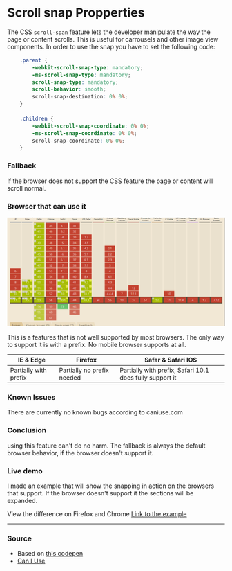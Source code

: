 # Scroll snap Propperties

The CSS `scroll-span` feature lets the developer manipulate the way the page or content scrolls. This is useful for carrousels and other image view components.
In order to use the snap you have to set the following code:

```CSS
    .parent {
        -webkit-scroll-snap-type: mandatory;
        -ms-scroll-snap-type: mandatory;
        scroll-snap-type: mandatory;
        scroll-behavior: smooth;
        scroll-snap-destination: 0% 0%;
    }

    .children {
        -webkit-scroll-snap-coordinate: 0% 0%;
        -ms-scroll-snap-coordinate: 0% 0%;
        scroll-snap-coordinate: 0% 0%;
    }
```
### Fallback
If the browser does not support the CSS feature the page or content will scroll normal.

### Browser that can use it
![support](support.png)

This is a features that is not well supported by most browsers. The only way to support it is with a prefix. No mobile browser supports  at all.

| IE & Edge             | Firefox                   | Safar & Safari IOS |
|-----------------------|---------------------------|--------------------|
|Partially with prefix  |Partially no prefix needed |Partially with prefix, Safari 10.1 does fully support it |

### Known Issues
There are currently no known bugs according to caniuse.com

### Conclusion
using this feature can't do no harm. The fallback is always the default browser behavior, if the browser doesn't support it.

### Live demo
I made an example that will show the snapping in action on the browsers that support. If the browser doesn't support it the sections will be expanded.

View the difference on Firefox and Chrome
[Link to the example](https://eltongonc.github.io/browser-technology/feature_detection/scroll-snap)

***
### Source
- Based on [this codepen](https://codepen.io/SitePoint/pen/EPapXK/)
- [Can I Use](http://caniuse.com/#search=scroll%20sn)

